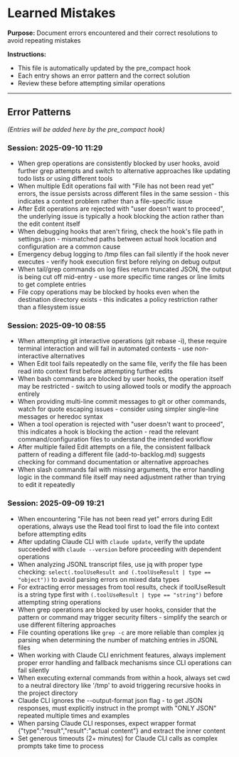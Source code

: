 # Learned Mistakes

**Purpose:** Document errors encountered and their correct resolutions to avoid repeating mistakes

**Instructions:**
- This file is automatically updated by the pre_compact hook
- Each entry shows an error pattern and the correct solution
- Review these before attempting similar operations

---

## Error Patterns

*(Entries will be added here by the pre_compact hook)*
### Session: 2025-09-10 11:29
- When grep operations are consistently blocked by user hooks, avoid further grep attempts and switch to alternative approaches like updating todo lists or using different tools
- When multiple Edit operations fail with "File has not been read yet" errors, the issue persists across different files in the same session - this indicates a context problem rather than a file-specific issue
- After Edit operations are rejected with "user doesn't want to proceed", the underlying issue is typically a hook blocking the action rather than the edit content itself
- When debugging hooks that aren't firing, check the hook's file path in settings.json - mismatched paths between actual hook location and configuration are a common cause
- Emergency debug logging to /tmp files can fail silently if the hook never executes - verify hook execution first before relying on debug output
- When tail/grep commands on log files return truncated JSON, the output is being cut off mid-entry - use more specific time ranges or line limits to get complete entries
- File copy operations may be blocked by hooks even when the destination directory exists - this indicates a policy restriction rather than a filesystem issue

### Session: 2025-09-10 08:55
- When attempting git interactive operations (git rebase -i), these require terminal interaction and will fail in automated contexts - use non-interactive alternatives
- When Edit tool fails repeatedly on the same file, verify the file has been read into context first before attempting further edits
- When bash commands are blocked by user hooks, the operation itself may be restricted - switch to using allowed tools or modify the approach entirely
- When providing multi-line commit messages to git or other commands, watch for quote escaping issues - consider using simpler single-line messages or heredoc syntax
- When a tool operation is rejected with "user doesn't want to proceed", this indicates a hook is blocking the action - read the relevant command/configuration files to understand the intended workflow
- After multiple failed Edit attempts on a file, the consistent fallback pattern of reading a different file (add-to-backlog.md) suggests checking for command documentation or alternative approaches
- When slash commands fail with missing arguments, the error handling logic in the command file itself may need adjustment rather than trying to edit it repeatedly

### Session: 2025-09-09 19:21
- When encountering "File has not been read yet" errors during Edit operations, always use the Read tool first to load the file into context before attempting edits
- After updating Claude CLI with `claude update`, verify the update succeeded with `claude --version` before proceeding with dependent operations
- When analyzing JSONL transcript files, use jq with proper type checking: `select(.toolUseResult and (.toolUseResult | type == "object"))` to avoid parsing errors on mixed data types
- For extracting error messages from tool results, check if toolUseResult is a string type first with `(.toolUseResult | type == "string")` before attempting string operations
- When grep operations are blocked by user hooks, consider that the pattern or command may trigger security filters - simplify the search or use different filtering approaches
- File counting operations like `grep -c` are more reliable than complex jq parsing when determining the number of matching entries in JSONL files
- When working with Claude CLI enrichment features, always implement proper error handling and fallback mechanisms since CLI operations can fail silently
- When executing external commands from within a hook, always set cwd to a neutral directory like '/tmp' to avoid triggering recursive hooks in the project directory
- Claude CLI ignores the --output-format json flag - to get JSON responses, must explicitly instruct in the prompt with "ONLY JSON" repeated multiple times and examples
- When parsing Claude CLI responses, expect wrapper format {"type":"result","result":"actual content"} and extract the inner content
- Set generous timeouts (2+ minutes) for Claude CLI calls as complex prompts take time to process
